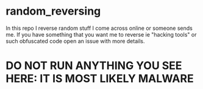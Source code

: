 # random_reversing
In this repo I reverse random stuff I come across online or someone sends me. If you have something that you want me to reverse ie "hacking tools" or such obfuscated code open an issue with more details. 


# DO NOT RUN ANYTHING YOU SEE HERE: IT IS MOST LIKELY MALWARE
